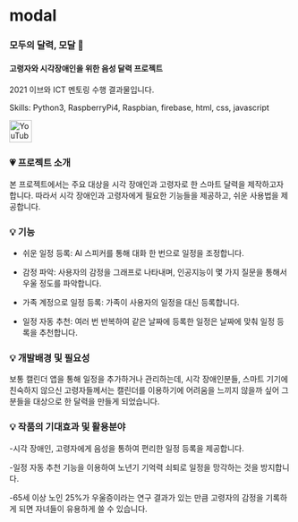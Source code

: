 # modal

###  모두의 달력, 모달 :calendar:
#### 고령자와 시각장애인을 위한 음성 달력 프로젝트
2021 이브와 ICT 멘토링 수행 결과물입니다.

Skills: Python3, RaspberryPi4, Raspbian, firebase, html, css, javascript


[<img src='https://cdn.jsdelivr.net/npm/simple-icons@3.0.1/icons/youtube.svg' alt='YouTube' height='40'>](https://www.youtube.com/watch?v=6jRuvwU2PHo)  

### :heartpulse: 프로젝트 소개
본 프로젝트에서는 주요 대상을 시각 장애인과 고령자로 한 스마트 달력을 제작하고자 합니다. 따라서 시각 장애인과 고령자에게 필요한 기능들을 제공하고, 쉬운 사용법을 제공합니다.

### :bulb: 기능 
- 쉬운 일정 등록: AI 스피커를 통해 대화 한 번으로 일정을 조정합니다.

- 감정 파악: 사용자의 감정을 그래프로 나타내며, 인공지능이 몇 가지 질문을 통해서 우울 정도를 파악합니다.

- 가족 계정으로 일정 등록: 가족이 사용자의 일정을 대신 등록합니다.

- 일정 자동 추천: 여러 번 반복하여 같은 날짜에 등록한 일정은 날짜에 맞춰 일정 등록을 추천합니다.

### :bulb: 개발배경 및 필요성

보통 캘린더 앱을 통해 일정을 추가하거나 관리하는데, 시각 장애인분들, 스마트 기기에 친숙하지 않으신 고령자들께서는 캘린더를 이용하기에 어려움을 느끼지 않을까 싶어 그분들을 대상으로 한 달력을 만들게 되었습니다.

### :bulb: 작품의 기대효과 및 활용분야
-시각 장애인, 고령자에게 음성을 통하여 편리한 일정 등록을 제공합니다.

-일정 자동 추천 기능을 이용하여 노년기 기억력 쇠퇴로 일정을 망각하는 것을 방지합니다.

-65세 이상 노인 25%가 우울증이라는 연구 결과가 있는 만큼 고령자의 감정을 기록하게 되면 자녀들이 유용하게 쓸 수 있습니다.
